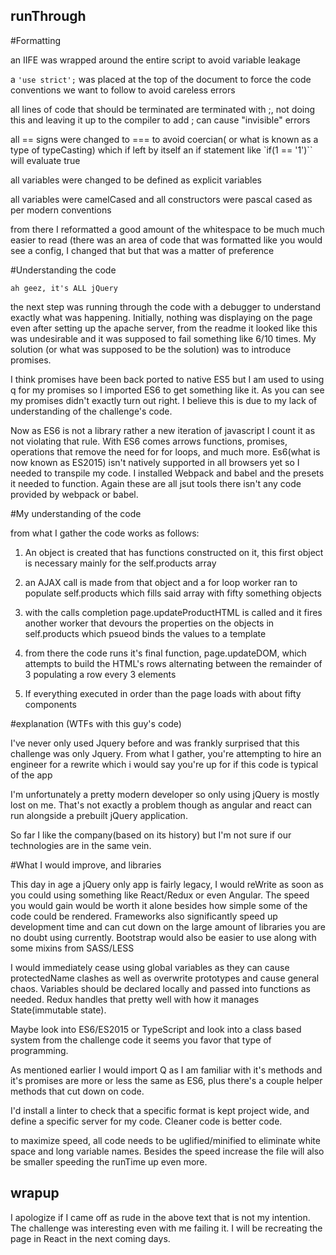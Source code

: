 ## runThrough

#Formatting

an IIFE was wrapped around the entire script to avoid variable leakage

a `'use strict';` was placed at the top of the document to force the code conventions we want to follow to avoid careless errors

all lines of code that should be terminated are terminated with ;, not doing this and leaving it up to the compiler to add ; can cause "invisible" errors

all == signs were changed to === to avoid coercian( or what is known as a type of typeCasting) which if left by itself an if statement like `if(1 == '1')`` will evaluate
true

all variables were changed to be defined as explicit variables

all variables were camelCased and all constructors were pascal cased as per modern conventions

from there I reformatted a good amount of the whitespace to be much much easier to read
(there was an area of code that was formatted like you would see a config, I changed that but that was a matter of preference

#Understanding the code

`ah geez, it's ALL jQuery`

the next step was running through the code with a debugger to understand exactly what was happening. Initially, nothing was displaying on the page even after setting up the apache server,
from the readme it looked like this was undesirable and it was supposed to fail something like 6/10 times. My solution (or what was supposed to be the solution) was to introduce promises.

I think promises have been back ported to native ES5 but I am used to using q for my promises so I imported ES6 to get something like it. As you can see my promises didn't exactly turn out right. I believe this is due to my lack of understanding of the challenge's code.

Now as ES6 is not a library rather a new iteration of javascript I count it as not violating that rule. With ES6 comes arrows functions, promises, operations that remove the need for for loops, and much more.
Es6(what is now known as ES2015) isn't natively supported in all browsers yet so I needed to transpile my code. I installed Webpack and babel and the presets it needed to function. Again these are all jsut tools there isn't any code provided by
 webpack or babel.

 #My understanding of the code

 from what I gather the code works as follows:

 1. An object is created that has functions constructed on it, this first object is necessary mainly for the self.products array

 2. an AJAX call is made from that object and a for loop worker ran to populate self.products which fills said array with fifty something objects

 3. with the calls completion page.updateProductHTML is called and it fires another worker that devours the properties on the objects in self.products which psueod binds the values to a template

 4. from there the code runs it's final function, page.updateDOM, which attempts to build the HTML's rows  alternating between the remainder of 3 populating a row every 3 elements

 5. If everything executed in order than the page loads with about fifty components

 #explanation (WTFs with this guy's code)

 I've never only used Jquery before and was frankly surprised that this challenge was only Jquery. From what I gather, you're attempting to hire an engineer for a rewrite which i would say you're up for if this code is typical of the app

 I'm unfortunately a pretty modern developer so only using jQuery is mostly lost on me. That's not exactly a problem though as angular and react can run alongside a prebuilt jQuery application.

 So far I like the company(based on its history) but I'm not sure if our technologies are in the same vein.

 #What I would improve, and libraries

 This day in age a jQuery only app is fairly legacy, I would reWrite as soon as you could using something like React/Redux or even Angular.
 The speed you would gain would be worth it alone besides how simple some of the code could be rendered. Frameworks also significantly speed up development time and can cut down on the large amount of libraries you are no doubt using currently.
 Bootstrap would also be easier to use along with some mixins from SASS/LESS

 I would immediately cease using global variables as they can cause protectedName clashes as well as overwrite prototypes and cause general chaos.
 Variables should be declared locally and passed into functions as needed. Redux handles that pretty well with how it manages State(immutable state).

 Maybe look into ES6/ES2015 or TypeScript and look into a class based system from the challenge code it seems you favor that type of programming.

 As mentioned earlier I would import Q as I am familiar with it's methods and it's promises are more or less the same as ES6, plus there's a couple helper methods that cut down on code.

 I'd install a linter to check that a specific format is kept project wide, and define a specific server for my code. Cleaner code is better code.

 to maximize speed, all code needs to be uglified/minified to eliminate white space and long variable names. Besides the speed increase the file will also be smaller speeding the runTime up even more.

  ## wrapup
  I apologize if I came off as rude in the above text that is not my intention. The challenge was interesting even with me failing it. I will be recreating the page in React in the next coming days.